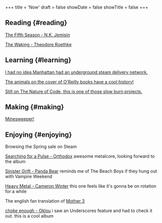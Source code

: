 +++
title = 'Now'
draft = false
showDate = false
showTitle = false
+++

## Reading {#reading}

[The Fifth Season - N.K. Jemisin](https://en.wikipedia.org/wiki/The_Fifth_Season_(novel))

[The Waking - Theodore Roethke](https://www.poetryfoundation.org/poems/43333/the-waking-56d2220f25315)

## Learning {#learning}

[I had no idea Manhattan had an underground steam delivery network.](https://worksinprogress.co/issue/steam-networks/)

[The animals on the cover of O'Reilly books have a cool history!](https://www.oreilly.com/content/a-short-history-of-the-oreilly-animals/)

[Still on The Nature of Code, this is one of those slow burn projects.](https://natureofcode.com/)

## Making {#making}

[Minesweeper!](https://www.github.com/ethanjantz/py-sweeper)

## Enjoying {#enjoying}

Browsing the Spring sale on Steam

[Searching for a Pulse - Orthodox](https://www.youtube.com/watch?v=PBbSuJSOWJ0) awesome metalcore, looking forward to the album

[Sinister Grift - Panda Bear](https://www.youtube.com/watch?v=cahhC2GTaC8) reminds me of The Beach Boys if they hung out with Vampire Weekend

[Heavy Metal - Cameron Winter](https://www.youtube.com/watch?v=3mfI0jL3J14) this one feels like it's gonna be on rotation for a while

The english fan translation of [Mother 3](https://en.wikipedia.org/wiki/Mother_3)

[choke enough - Oklou](https://www.youtube.com/watch?v=ADtPzdWiTQ0) i saw an Underscores feature and had to check it out. this is a cool album
